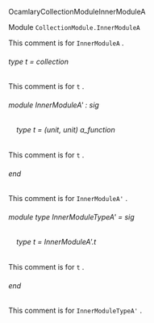 OcamlaryCollectionModuleInnerModuleA

Module  `` CollectionModule.InnerModuleA `` 

This comment is for  `` InnerModuleA `` .

###### type t = collection

This comment is for  `` t `` .

###### module InnerModuleA' : sig

######     type t = (unit, unit) a_function

This comment is for  `` t `` .


###### end

This comment is for  `` InnerModuleA' `` .

###### module type InnerModuleTypeA' = sig

######     type t = InnerModuleA'.t

This comment is for  `` t `` .


###### end

This comment is for  `` InnerModuleTypeA' `` .

